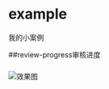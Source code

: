 # example
我的小案例

##review-progress审核进度
###
![效果图](https://raw.githubusercontent.com/ideshun/example/master/review-progress/img/show.png)